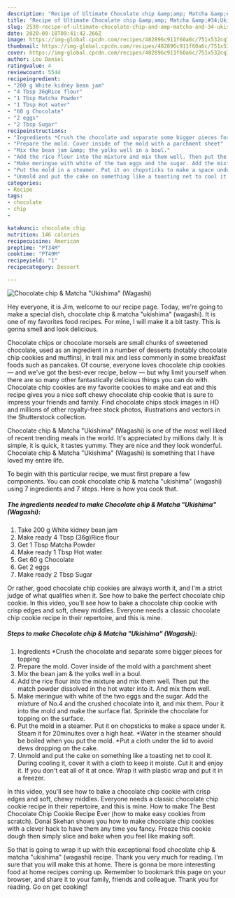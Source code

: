 ```yaml
---
description: "Recipe of Ultimate Chocolate chip &amp;amp; Matcha &amp;#34;Ukishima&amp;#34; (Wagashi)"
title: "Recipe of Ultimate Chocolate chip &amp;amp; Matcha &amp;#34;Ukishima&amp;#34; (Wagashi)"
slug: 2538-recipe-of-ultimate-chocolate-chip-and-amp-matcha-and-34-ukishima-and-34-wagashi
date: 2020-09-18T09:41:42.266Z
image: https://img-global.cpcdn.com/recipes/482896c911f60a6c/751x532cq70/chocolate-chip-matcha-ukishima-wagashi-recipe-main-photo.jpg
thumbnail: https://img-global.cpcdn.com/recipes/482896c911f60a6c/751x532cq70/chocolate-chip-matcha-ukishima-wagashi-recipe-main-photo.jpg
cover: https://img-global.cpcdn.com/recipes/482896c911f60a6c/751x532cq70/chocolate-chip-matcha-ukishima-wagashi-recipe-main-photo.jpg
author: Lou Daniel
ratingvalue: 4
reviewcount: 5544
recipeingredient:
- "200 g White kidney bean jam"
- "4 Tbsp 36gRice flour"
- "1 Tbsp Matcha Powder"
- "1 Tbsp Hot water"
- "60 g Chocolate"
- "2 eggs"
- "2 Tbsp Sugar"
recipeinstructions:
- "Ingredients *Crush the chocolate and separate some bigger pieces for topping"
- "Prepare the mold. Cover inside of the mold with a parchment sheet"
- "Mix the bean jam &amp; the yolks well in a boul."
- "Add the rice flour into the mixture and mix them well. Then put the match powder dissolved in the hot water into it. And mix them well."
- "Make meringue with white of the two eggs and the sugar. Add the mixture of No.4 and the crushed chocolate into it, and mix them. Pour it into the mold and make the surface flat. Sprinkle the chocolate for topping on the surface."
- "Put the mold in a steamer. Put it on chopsticks to make a space under it. Steam it for 20minuites over a high heat. *Water in the steamer should be boiled when you put the mold. *Put a cloth under the lid to avoid dews dropping on the cake."
- "Unmold and put the cake on something like a toasting net to cool it. During cooling it, cover it with a cloth to keep it moiste. Cut it and enjoy it. If you don&#39;t eat all of it at once. Wrap it with plastic wrap and put it in a freezer."
categories:
- Recipe
tags:
- chocolate
- chip
- 

katakunci: chocolate chip  
nutrition: 146 calories
recipecuisine: American
preptime: "PT34M"
cooktime: "PT49M"
recipeyield: "1"
recipecategory: Dessert

---
```



![Chocolate chip &amp; Matcha &#34;Ukishima&#34; (Wagashi)](https://img-global.cpcdn.com/recipes/482896c911f60a6c/751x532cq70/chocolate-chip-matcha-ukishima-wagashi-recipe-main-photo.jpg)

Hey everyone, it is Jim, welcome to our recipe page. Today, we're going to make a special dish, chocolate chip &amp; matcha &#34;ukishima&#34; (wagashi). It is one of my favorites food recipes. For mine, I will make it a bit tasty. This is gonna smell and look delicious.

Chocolate chips or chocolate morsels are small chunks of sweetened chocolate, used as an ingredient in a number of desserts (notably chocolate chip cookies and muffins), in trail mix and less commonly in some breakfast foods such as pancakes. Of course, everyone loves chocolate chip cookies — and we&#39;ve got the best-ever recipe, below — but why limit yourself when there are so many other fantastically delicious things you can do with. Chocolate chip cookies are my favorite cookies to make and eat and this recipe gives you a nice soft chewy chocolate chip cookie that is sure to impress your friends and family. Find chocolate chips stock images in HD and millions of other royalty-free stock photos, illustrations and vectors in the Shutterstock collection.

Chocolate chip &amp; Matcha &#34;Ukishima&#34; (Wagashi) is one of the most well liked of recent trending meals in the world. It's appreciated by millions daily. It is simple, it is quick, it tastes yummy. They are nice and they look wonderful. Chocolate chip &amp; Matcha &#34;Ukishima&#34; (Wagashi) is something that I have loved my entire life.


To begin with this particular recipe, we must first prepare a few components. You can cook chocolate chip &amp; matcha &#34;ukishima&#34; (wagashi) using 7 ingredients and 7 steps. Here is how you cook that.

<!--inarticleads1-->

##### The ingredients needed to make Chocolate chip &amp; Matcha &#34;Ukishima&#34; (Wagashi):

1. Take 200 g White kidney bean jam
1. Make ready 4 Tbsp (36g)Rice flour
1. Get 1 Tbsp Matcha Powder
1. Make ready 1 Tbsp Hot water
1. Get 60 g Chocolate
1. Get 2 eggs
1. Make ready 2 Tbsp Sugar


Or rather, good chocolate chip cookies are always worth it, and I&#39;m a strict judge of what qualifies when it. See how to bake the perfect chocolate chip cookie. In this video, you&#39;ll see how to bake a chocolate chip cookie with crisp edges and soft, chewy middles. Everyone needs a classic chocolate chip cookie recipe in their repertoire, and this is mine. 

<!--inarticleads2-->

##### Steps to make Chocolate chip &amp; Matcha &#34;Ukishima&#34; (Wagashi):

1. Ingredients *Crush the chocolate and separate some bigger pieces for topping
1. Prepare the mold. Cover inside of the mold with a parchment sheet
1. Mix the bean jam &amp; the yolks well in a boul.
1. Add the rice flour into the mixture and mix them well. Then put the match powder dissolved in the hot water into it. And mix them well.
1. Make meringue with white of the two eggs and the sugar. Add the mixture of No.4 and the crushed chocolate into it, and mix them. Pour it into the mold and make the surface flat. Sprinkle the chocolate for topping on the surface.
1. Put the mold in a steamer. Put it on chopsticks to make a space under it. Steam it for 20minuites over a high heat. *Water in the steamer should be boiled when you put the mold. *Put a cloth under the lid to avoid dews dropping on the cake.
1. Unmold and put the cake on something like a toasting net to cool it. During cooling it, cover it with a cloth to keep it moiste. Cut it and enjoy it. If you don&#39;t eat all of it at once. Wrap it with plastic wrap and put it in a freezer.


In this video, you&#39;ll see how to bake a chocolate chip cookie with crisp edges and soft, chewy middles. Everyone needs a classic chocolate chip cookie recipe in their repertoire, and this is mine. How to make The Best Chocolate Chip Cookie Recipe Ever (how to make easy cookies from scratch). Donal Skehan shows you how to make chocolate chip cookies with a clever hack to have them any time you fancy. Freeze this cookie dough then simply slice and bake when you feel like making soft. 

So that is going to wrap it up with this exceptional food chocolate chip &amp; matcha &#34;ukishima&#34; (wagashi) recipe. Thank you very much for reading. I'm sure that you will make this at home. There is gonna be more interesting food at home recipes coming up. Remember to bookmark this page on your browser, and share it to your family, friends and colleague. Thank you for reading. Go on get cooking!
